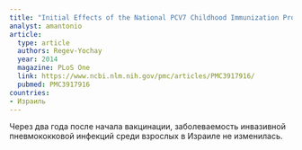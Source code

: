 ```yaml
---
title: "Initial Effects of the National PCV7 Childhood Immunization Program on Adult Invasive Pneumococcal Disease in Israel"
analyst: amantonio
article:
  type: article
  authors: Regev-Yochay
  year: 2014
  magazine: PLoS One
  link: https://www.ncbi.nlm.nih.gov/pmc/articles/PMC3917916/
  pubmed: PMC3917916
countries:
- Израиль
---
```


Через два года после начала вакцинации, заболеваемость инвазивной пневмококковой инфекций среди взрослых в Израиле не изменилась.
